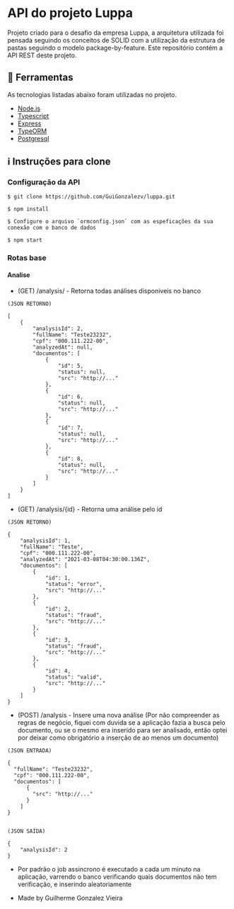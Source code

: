 # API do projeto Luppa

Projeto criado para o desafio da empresa Luppa, a arquitetura utilizada foi pensada seguindo os conceitos de SOLID com a utilização da estrutura de pastas seguindo o modelo package-by-feature.
Este repositório contém a API REST deste projeto.


## :rocket: Ferramentas
As tecnologias listadas abaixo foram utilizadas no projeto.
- [Node.js](https://nodejs.org/en/)
- [Typescript](https://www.typescriptlang.org)
- [Express](https://expressjs.com/pt-br/)
- [TypeORM](http://knexjs.org)
- [Postgresql](https://www.postgresql.org)

## :information_source: Instruções para clone
### Configuração da API
```git
$ git clone https://github.com/GuiGonzalezv/luppa.git

$ npm install

$ Configure o arquivo `ormconfig.json` com as espeficações da sua conexão com o banco de dados

$ npm start
```
### Rotas base
#### Analise
- (GET) /analysis/  - Retorna todas análises disponiveis no banco
```
(JSON RETORNO)

[ 
    {
        "analysisId": 2,
        "fullName": "Teste23232",
        "cpf": "000.111.222-00",
        "analyzedAt": null,
        "documentos": [
            {
                "id": 5,
                "status": null,
                "src": "http://..."
            },
            {
                "id": 6,
                "status": null,
                "src": "http://..."
            },
            {
                "id": 7,
                "status": null,
                "src": "http://..."
            },
            {
                "id": 8,
                "status": null,
                "src": "http://..."
            }
        ]
    }
]
```

- (GET) /analysis/{id} - Retorna uma análise pelo id
```
(JSON RETORNO) 

{
    "analysisId": 1,
    "fullName": "Teste",
    "cpf": "000.111.222-00",
    "analyzedAt": "2021-03-08T04:30:00.136Z",
    "documentos": [
        {
            "id": 1,
            "status": "error",
            "src": "http://..."
        },
        {
            "id": 2,
            "status": "fraud",
            "src": "http://..."
        },
        {
            "id": 3,
            "status": "fraud",
            "src": "http://..."
        },
        {
            "id": 4,
            "status": "valid",
            "src": "http://..."
        }
    ]
}
```
- (POST) /analysis - Insere uma nova análise (Por não compreender as regras de negócio, fiquei com duvida se a aplicação fazia a busca pelo documento, ou se o mesmo era inserido para ser analisado, então optei por deixar como obrigatório a inserção de ao menos um documento)
```
(JSON ENTRADA)

{
  "fullName": "Teste23232",
  "cpf": "000.111.222-00",
  "documentos": [
      {
        "src": "http://..."
      }
    ]
}


(JSON SAÍDA)

{
    "analysisId": 2
}
``` 

- Por padrão o job assincrono é executado a cada um minuto na aplicação, varrendo o banco verificando quais documentos não tem verificação, e inserindo aleatoriamente

- Made by Guilherme Gonzalez Vieira
